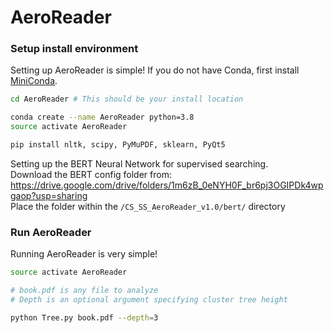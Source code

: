 # AeroReader
### Setup install environment
Setting up AeroReader is simple!
If you do not have Conda, first install [MiniConda](https://docs.conda.io/en/latest/miniconda.html).
```bash
cd AeroReader # This should be your install location

conda create --name AeroReader python=3.8
source activate AeroReader

pip install nltk, scipy, PyMuPDF, sklearn, PyQt5
```  
Setting up the BERT Neural Network for supervised searching.  
Download the BERT config folder from: https://drive.google.com/drive/folders/1m6zB_0eNYH0F_br6pj3OGIPDk4wpgaop?usp=sharing  
Place the folder within the `/CS_SS_AeroReader_v1.0/bert/` directory  

### Run AeroReader
Running AeroReader is very simple!
```bash
source activate AeroReader

# book.pdf is any file to analyze
# Depth is an optional argument specifying cluster tree height

python Tree.py book.pdf --depth=3
```
